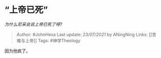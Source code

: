 # “上帝已死”
*为什么尼采会说上帝已死了呀?*

> Author: #JohnHexa
Last update: *23/07/2021* by ANingNing
Links: [[苦难与上帝]] 
Tags: #神学Theology 

 
因为他疯了。



